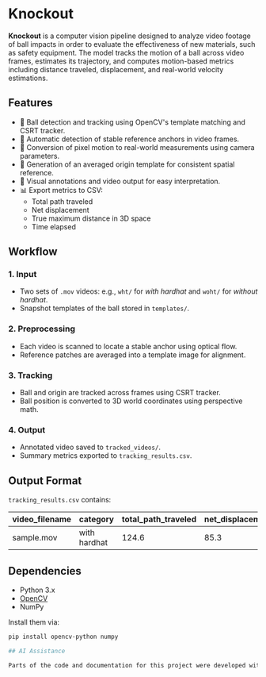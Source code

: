 # Knockout

**Knockout** is a computer vision pipeline designed to analyze video footage of ball impacts in order to evaluate the effectiveness of new materials, such as safety equipment. The model tracks the motion of a ball across video frames, estimates its trajectory, and computes motion-based metrics including distance traveled, displacement, and real-world velocity estimations.

## Features

- 🎯 Ball detection and tracking using OpenCV's template matching and CSRT tracker.
- 📌 Automatic detection of stable reference anchors in video frames.
- 📐 Conversion of pixel motion to real-world measurements using camera parameters.
- 🧠 Generation of an averaged origin template for consistent spatial reference.
- 🎥 Visual annotations and video output for easy interpretation.
- 📊 Export metrics to CSV:
  - Total path traveled
  - Net displacement
  - True maximum distance in 3D space
  - Time elapsed

## Workflow

### 1. Input

- Two sets of `.mov` videos: e.g., `wht/` for *with hardhat* and `woht/` for *without hardhat*.
- Snapshot templates of the ball stored in `templates/`.

### 2. Preprocessing

- Each video is scanned to locate a stable anchor using optical flow.
- Reference patches are averaged into a template image for alignment.

### 3. Tracking

- Ball and origin are tracked across frames using CSRT tracker.
- Ball position is converted to 3D world coordinates using perspective math.

### 4. Output

- Annotated video saved to `tracked_videos/`.
- Summary metrics exported to `tracking_results.csv`.

## Output Format

`tracking_results.csv` contains:

| video_filename | category         | total_path_traveled | net_displacement | true_max_distance | time_elapsed |
|----------------|------------------|----------------------|------------------|-------------------|--------------|
| sample.mov     | with hardhat     | 124.6                | 85.3             | 4.3               | 2.5          |

## Dependencies

- Python 3.x
- [OpenCV](https://opencv.org/)
- NumPy

Install them via:

```bash
pip install opencv-python numpy

## AI Assistance

Parts of the code and documentation for this project were developed with the help of AI tools, including ChatGPT, for tasks such as debugging, implementation guidance, and cleaning the code for when the implementation was complete. The majority of the implementation was written by me.

